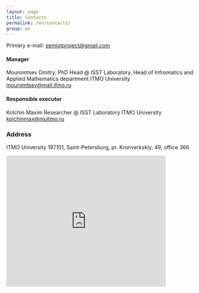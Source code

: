 ```yaml
---
layout: page
title: Contacts
permalink: /en/contacts/
group: en
---
```


Primary e-mail: <semiotproject@gmail.com>

#### Manager

Mouromtsev Dmitry, PhD
Head @ ISST Laboratory, Head of Infromatics and Applied Mathematics department
ITMO University
<mouromtsev@mail.ifmo.ru>

#### Responsible executor

Kolchin Maxim
Researcher @ ISST Laboratory
ITMO University
<kolchinmax@niuitmo.ru>

### Address

ITMO University
197101, Saint-Petersburg, pr. Kronverkskiy, 49, office 366

<div class="embedded-iframe">
<iframe frameborder="0" height="350" scrolling="no" src="https://maps.google.ru/maps?ie=UTF8&amp;cid=12952900131475431347&amp;q=Saint+Petersburg+State+University+of+Information+Technologies&amp;gl=RU&amp;hl=en&amp;t=m&amp;ll=59.955999,30.312009&amp;spn=0.00752,0.018239&amp;z=15&amp;output=embed" width="425">
</iframe>
</div>
